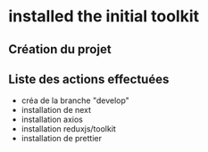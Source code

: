 # installed the initial toolkit

## Création du projet

## Liste des actions effectuées

- créa de la branche "develop"
- installation de next
- installation axios
- installation reduxjs/toolkit
- installation de prettier
